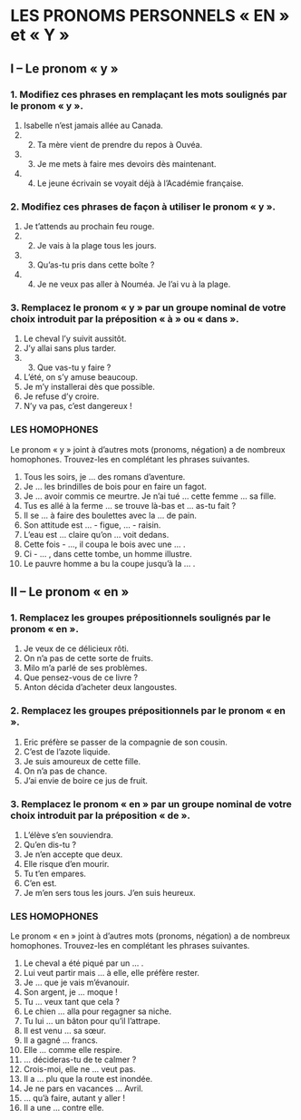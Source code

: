 # LES PRONOMS PERSONNELS « EN » et « Y »
 
## I – Le pronom « y »
 
### 1. Modifiez ces phrases en remplaçant les mots soulignés par le pronom « y ».
1. Isabelle n’est jamais allée au Canada.
2. 2. Ta mère vient de prendre du repos à Ouvéa.
3. 3. Je me mets à faire mes devoirs dès maintenant.
4. 4. Le jeune écrivain se voyait déjà à l’Académie française.
 
### 2. Modifiez ces phrases de façon à utiliser le pronom « y ».
1. Je t’attends au prochain feu rouge.
2. 2. Je vais à la plage tous les jours.
3. 3. Qu’as-tu pris dans cette boîte ?
4. 4. Je ne veux pas aller à Nouméa. Je l’ai vu à la plage.
 
### 3. Remplacez le pronom « y » par un groupe nominal de votre choix introduit par la préposition « à » ou « dans ».
1. Le cheval l’y suivit aussitôt.
2. J’y allai sans plus tarder.
3. 3. Que vas-tu y faire ?
4. L’été, on s’y amuse beaucoup.
5. Je m’y installerai dès que possible.
6. Je refuse d’y croire.
7. N’y va pas, c’est dangereux !
 
### LES HOMOPHONES
 
Le pronom « y » joint à d’autres mots (pronoms, négation) a de nombreux homophones. Trouvez-les en complétant les phrases suivantes.

1. Tous les soirs, je … des romans d’aventure.
2. Je … les brindilles de bois pour en faire un fagot.
3. Je … avoir commis ce meurtre. Je n’ai tué … cette femme … sa fille.
4. Tus es allé à la ferme …  se trouve là-bas et … as-tu fait ?
5. Il se … à faire des boulettes avec la … de pain.
6. Son attitude est … - figue, … - raisin.
7. L’eau est … claire qu’on … voit dedans.
8. Cette fois - …, il coupa le bois avec une … .
9. Ci - … , dans cette tombe, un homme illustre.
10. Le pauvre homme a bu la coupe jusqu’à la … .

## II – Le pronom « en »
 
### 1. Remplacez les groupes prépositionnels soulignés par le pronom « en ».

1. Je veux de ce délicieux rôti.
2. On n’a pas de cette sorte de fruits.
3. Milo m’a parlé de ses problèmes.
4. Que pensez-vous de ce livre ?
5. Anton décida d’acheter deux langoustes.
 
### 2. Remplacez les groupes prépositionnels par le pronom « en ».

1. Eric préfère se passer de la compagnie de son cousin.
2. C’est de l’azote liquide.
3. Je suis amoureux de cette fille.
4. On n’a pas de chance.
5. J’ai envie de boire ce jus de fruit.
 
### 3. Remplacez le pronom « en » par un groupe nominal de votre choix introduit par la préposition « de ».

1. L’élève s’en souviendra.
2. Qu’en dis-tu ?
3. Je n’en accepte que deux.
4. Elle risque d’en mourir.
5. Tu t’en empares.
6. C’en est.
7. Je m’en sers tous les jours. J’en suis heureux.
 
### LES HOMOPHONES
 
Le pronom « en » joint à d’autres mots (pronoms, négation) a de nombreux homophones. Trouvez-les en complétant les phrases suivantes.

1. Le cheval a été piqué par un … .
2. Lui veut partir  mais … à elle, elle préfère rester.
3. Je … que je vais m’évanouir.
4. Son argent, je … moque !
5. Tu … veux tant que cela ?
6. Le chien … alla pour regagner sa niche.
7. Tu lui … un bâton pour qu’il l’attrape.
8. Il est venu … sa sœur.
9. Il a gagné … francs.
10. Elle … comme elle respire.
11. … décideras-tu de te calmer ?
12. Crois-moi, elle ne … veut pas.
13. Il a … plu que la route est inondée.
14. Je ne pars en vacances … Avril.
15. … qu’à faire, autant y aller !
16. Il a une … contre elle.